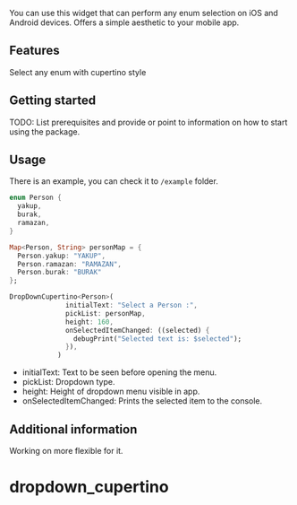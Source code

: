 
<!-- 
This README describes the package. If you publish this package to pub.dev,
this README's contents appear on the landing page for your package.

For information about how to write a good package README, see the guide for
[writing package pages](https://dart.dev/guides/libraries/writing-package-pages). 

For general information about developing packages, see the Dart guide for
[creating packages](https://dart.dev/guides/libraries/create-library-packages)
and the Flutter guide for
[developing packages and plugins](https://flutter.dev/developing-packages). 
-->

You can use this widget that can perform any enum selection on iOS and Android devices. Offers a simple aesthetic to your mobile app.

## Features

Select any enum with cupertino style

## Getting started

TODO: List prerequisites and provide or point to information on how to
start using the package.

## Usage

There is an example, you can check it
to `/example` folder. 

```dart
enum Person {
  yakup,
  burak,
  ramazan,
}

Map<Person, String> personMap = {
  Person.yakup: "YAKUP",
  Person.ramazan: "RAMAZAN",
  Person.burak: "BURAK"
};

DropDownCupertino<Person>(
              initialText: "Select a Person :",
              pickList: personMap,
              height: 160,
              onSelectedItemChanged: ((selected) {
                debugPrint("Selected text is: $selected");
              }),
            )
```

  - initialText: Text to be seen before opening the menu.
  - pickList: Dropdown type.
  - height: Height of dropdown menu visible in app.
  - onSelectedItemChanged: Prints the selected item to the console.

## Additional information

Working on more flexible for it.
# dropdown_cupertino
